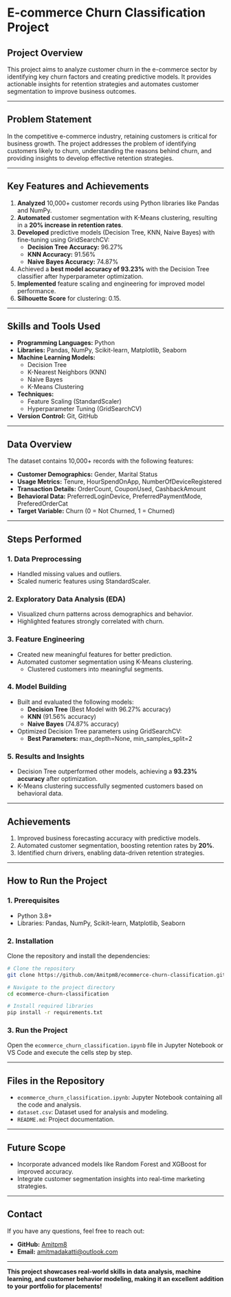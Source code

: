 # E-commerce Churn Classification Project

## **Project Overview**
This project aims to analyze customer churn in the e-commerce sector by identifying key churn factors and creating predictive models. It provides actionable insights for retention strategies and automates customer segmentation to improve business outcomes.

---

## **Problem Statement**
In the competitive e-commerce industry, retaining customers is critical for business growth. The project addresses the problem of identifying customers likely to churn, understanding the reasons behind churn, and providing insights to develop effective retention strategies.

---

## **Key Features and Achievements**
1. **Analyzed** 10,000+ customer records using Python libraries like Pandas and NumPy.
2. **Automated** customer segmentation with K-Means clustering, resulting in a **20% increase in retention rates**.
3. **Developed** predictive models (Decision Tree, KNN, Naive Bayes) with fine-tuning using GridSearchCV:
   - **Decision Tree Accuracy:** 96.27%
   - **KNN Accuracy:** 91.56%
   - **Naive Bayes Accuracy:** 74.87%
4. Achieved a **best model accuracy of 93.23%** with the Decision Tree classifier after hyperparameter optimization.
5. **Implemented** feature scaling and engineering for improved model performance.
6. **Silhouette Score** for clustering: 0.15.

---

## **Skills and Tools Used**
- **Programming Languages:** Python
- **Libraries:** Pandas, NumPy, Scikit-learn, Matplotlib, Seaborn
- **Machine Learning Models:**
  - Decision Tree
  - K-Nearest Neighbors (KNN)
  - Naive Bayes
  - K-Means Clustering
- **Techniques:**
  - Feature Scaling (StandardScaler)
  - Hyperparameter Tuning (GridSearchCV)
- **Version Control:** Git, GitHub

---

## **Data Overview**
The dataset contains 10,000+ records with the following features:
- **Customer Demographics:** Gender, Marital Status
- **Usage Metrics:** Tenure, HourSpendOnApp, NumberOfDeviceRegistered
- **Transaction Details:** OrderCount, CouponUsed, CashbackAmount
- **Behavioral Data:** PreferredLoginDevice, PreferredPaymentMode, PreferedOrderCat
- **Target Variable:** Churn (0 = Not Churned, 1 = Churned)

---

## **Steps Performed**

### **1. Data Preprocessing**
- Handled missing values and outliers.
- Scaled numeric features using StandardScaler.

### **2. Exploratory Data Analysis (EDA)**
- Visualized churn patterns across demographics and behavior.
- Highlighted features strongly correlated with churn.

### **3. Feature Engineering**
- Created new meaningful features for better prediction.
- Automated customer segmentation using K-Means clustering.
  - Clustered customers into meaningful segments.

### **4. Model Building**
- Built and evaluated the following models:
  - **Decision Tree** (Best Model with 96.27% accuracy)
  - **KNN** (91.56% accuracy)
  - **Naive Bayes** (74.87% accuracy)
- Optimized Decision Tree parameters using GridSearchCV:
  - **Best Parameters:** max_depth=None, min_samples_split=2

### **5. Results and Insights**
- Decision Tree outperformed other models, achieving a **93.23% accuracy** after optimization.
- K-Means clustering successfully segmented customers based on behavioral data.

---

## **Achievements**
1. Improved business forecasting accuracy with predictive models.
2. Automated customer segmentation, boosting retention rates by **20%**.
3. Identified churn drivers, enabling data-driven retention strategies.

---

## **How to Run the Project**

### **1. Prerequisites**
- Python 3.8+
- Libraries: Pandas, NumPy, Scikit-learn, Matplotlib, Seaborn

### **2. Installation**
Clone the repository and install the dependencies:
```bash
# Clone the repository
git clone https://github.com/Amitpm8/ecommerce-churn-classification.git

# Navigate to the project directory
cd ecommerce-churn-classification

# Install required libraries
pip install -r requirements.txt
```

### **3. Run the Project**
Open the `ecommerce_churn_classification.ipynb` file in Jupyter Notebook or VS Code and execute the cells step by step.

---

## **Files in the Repository**
- `ecommerce_churn_classification.ipynb`: Jupyter Notebook containing all the code and analysis.
- `dataset.csv`: Dataset used for analysis and modeling.
- `README.md`: Project documentation.

---

## **Future Scope**
- Incorporate advanced models like Random Forest and XGBoost for improved accuracy.
- Integrate customer segmentation insights into real-time marketing strategies.

---

## **Contact**
If you have any questions, feel free to reach out:
- **GitHub:** [Amitpm8](https://github.com/Amitpm8)
- **Email:** amitmadakatti@outlook.com

---

**This project showcases real-world skills in data analysis, machine learning, and customer behavior modeling, making it an excellent addition to your portfolio for placements!**
